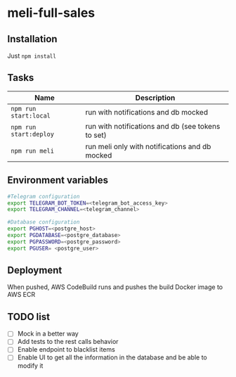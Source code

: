 # meli-full-sales

## Installation

Just `npm install`

## Tasks

| Name                           | Description                                             |
|--------------------------------|---------------------------------------------------------|
| `npm run start:local`          | run with notifications and db mocked                    |
| `npm run start:deploy`         | run with notifications and db (see tokens to set)       |
| `npm run meli`                 | run meli only with notifications and db mocked          |

## Environment variables

```bash
#Telegram configuration
export TELEGRAM_BOT_TOKEN=<telegram_bot_access_key>
export TELEGRAM_CHANNEL=<telegram_channel>

#Database configuration
export PGHOST=<postgre_host>
export PGDATABASE=<postgre_database>
export PGPASSWORD=<postgre_password>
export PGUSER= <postgre_user>
```

## Deployment

When pushed, AWS CodeBuild runs and pushes the build Docker image to AWS ECR 

## TODO list

- [ ] Mock in a better way
- [ ] Add tests to the rest calls behavior
- [ ] Enable endpoint to blacklist items
- [ ] Enable UI to get all the information in the database and be able to modify it